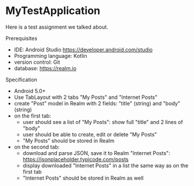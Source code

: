 # MyTestApplication

Here is a test assignment we talked about.

Prerequisites
- IDE: Android Studio https://developer.android.com/studio
- Programming language: Kotlin
- version control: Git
- database: https://realm.io

Specification
- Android 5.0+
- Use TabLayout with 2 tabs "My Posts" and "Internet Posts"
- create "Post" model in Realm with 2 fields: "title" (string) and "body" (string)
- on the first tab:
    - user should see a list of "My Posts": show full "title" and 2 lines of "body"
    - user should be able to create, edit or delete "My Posts"
    - "My Posts" should be stored in Realm
- on the second tab:
    - download and parse JSON, save it to Realm "Internet Posts": https://jsonplaceholder.typicode.com/posts
    - display downloaded "Internet Posts" in a list the same way as on the first tab
    - "Internet Posts" should be stored in Realm as well
